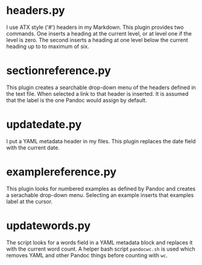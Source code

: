 # headers.py

I use ATX style ('#') headers in my Markdown. This plugin provides two commands. One inserts a heading at the current level, or at level one if the level is zero. The second inserts a heading at one level below the current heading up to to maximum of six.

# sectionreference.py

This plugin creates a searchable drop-down menu of the headers defined in the text file. When selected a link to that header is inserted. It is assumed that the label is the one Pandoc would assign by default.

# updatedate.py

I put a YAML metadata header in my files. This plugin replaces the date field with the current date.

# examplereference.py

This plugin looks for numbered examples as defined by Pandoc and creates a serachable drop-down menu. Selecting an example inserts that examples label at the cursor.

# updatewords.py

The script looks for a words field in a YAML metadata block and replaces it with the current word count. A helper bash script `pandocwc.sh` is used which removes YAML and other Pandoc things before counting with `wc`.
